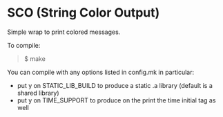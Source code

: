 # SCO (String Color Output)
Simple wrap to print colored messages.

To compile:
> $ make

You can compile with any options listed in config.mk in particular:
- put y on STATIC_LIB_BUILD to produce a static .a library (default is a shared library)
- put y on TIME_SUPPORT to produce on the print the time initial tag as well
